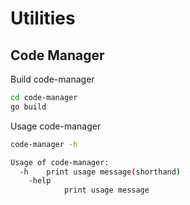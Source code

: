 # Utilities

## Code Manager

Build code-manager

```bash
cd code-manager
go build
```

Usage code-manager

```bash
code-manager -h

Usage of code-manager:
  -h    print usage message(shorthand)
    -help
            print usage message
```

